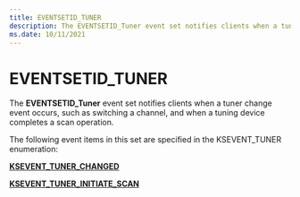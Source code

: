 ```yaml
---
title: EVENTSETID_TUNER
description: The EVENTSETID_Tuner event set notifies clients when a tuner change event occurs.
ms.date: 10/11/2021
---
```


# EVENTSETID_TUNER

The **EVENTSETID_Tuner** event set notifies clients when a tuner change event occurs, such as switching a channel, and when a tuning device completes a scan operation.

The following event items in this set are specified in the KSEVENT_TUNER enumeration:

[**KSEVENT_TUNER_CHANGED**](ksevent-tuner-changed.md)

[**KSEVENT_TUNER_INITIATE_SCAN**](ksevent-tuner-initiate-scan.md)

